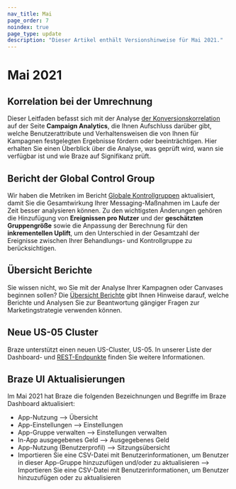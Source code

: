 ```yaml
---
nav_title: Mai
page_order: 7
noindex: true
page_type: update
description: "Dieser Artikel enthält Versionshinweise für Mai 2021."
---
```


# Mai 2021

## Korrelation bei der Umrechnung

Dieser Leitfaden befasst sich mit der Analyse [der Konversionskorrelation]({{site.baseurl}}/user_guide/engagement_tools/testing/conversion_correlation/) auf der Seite **Campaign Analytics**, die Ihnen Aufschluss darüber gibt, welche Benutzerattribute und Verhaltensweisen die von Ihnen für Kampagnen festgelegten Ergebnisse fördern oder beeinträchtigen. Hier erhalten Sie einen Überblick über die Analyse, was geprüft wird, wann sie verfügbar ist und wie Braze auf Signifikanz prüft.

## Bericht der Global Control Group

Wir haben die Metriken im Bericht [Globale Kontrollgruppen]({{site.baseurl}}/user_guide/engagement_tools/testing/global_control_group/) aktualisiert, damit Sie die Gesamtwirkung Ihrer Messaging-Maßnahmen im Laufe der Zeit besser analysieren können. Zu den wichtigsten Änderungen gehören die Hinzufügung von **Ereignissen pro Nutzer** und der **geschätzten Gruppengröße** sowie die Anpassung der Berechnung für den **inkrementellen Uplift**, um den Unterschied in der Gesamtzahl der Ereignisse zwischen Ihrer Behandlungs- und Kontrollgruppe zu berücksichtigen.

## Übersicht Berichte

Sie wissen nicht, wo Sie mit der Analyse Ihrer Kampagnen oder Canvases beginnen sollen? Die [Übersicht Berichte]({{site.baseurl}}/user_guide/data_and_analytics/reporting/reports_overview/) gibt Ihnen Hinweise darauf, welche Berichte und Analysen Sie zur Beantwortung gängiger Fragen zur Marketingstrategie verwenden können.

## Neue US-05 Cluster

Braze unterstützt einen neuen US-Cluster, US-05. In unserer Liste der Dashboard- und [REST-Endpunkte]({{site.baseurl}}/api/basics/#endpoints) finden Sie weitere Informationen.

## Braze UI Aktualisierungen

Im Mai 2021 hat Braze die folgenden Bezeichnungen und Begriffe im Braze Dashboard aktualisiert:

- App-Nutzung --> Übersicht
- App-Einstellungen --> Einstellungen
- App-Gruppe verwalten --> Einstellungen verwalten
- In-App ausgegebenes Geld --> Ausgegebenes Geld
- App-Nutzung (Benutzerprofil) --> Sitzungsübersicht
- Importieren Sie eine CSV-Datei mit Benutzerinformationen, um Benutzer in dieser App-Gruppe hinzuzufügen und/oder zu aktualisieren --> Importieren Sie eine CSV-Datei mit Benutzerinformationen, um Benutzer hinzuzufügen oder zu aktualisieren
